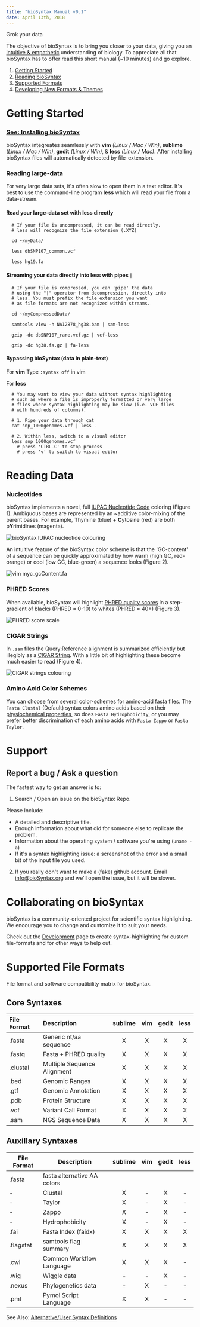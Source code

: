 ```yaml
---
title: "bioSyntax Manual v0.1"
date: April 13th, 2018
---
```

Grok your data

The objective of bioSyntax is to bring you closer to your data, giving you an [intuitive & empathetic](https://en.wikipedia.org/wiki/Grok) understanding of biology. To appreciate all that bioSyntax has to offer read this short manual (~10 minutes) and go explore.

1. [Getting Started](#getting-started) 
2. [Reading bioSyntax](#reading-biosyntax)
3. [Supported Formats](#supported-file-formats)
4. [Developing New Formats & Themes](#collaborate)

# Getting Started

### [See: Installing bioSyntax](https://biosyntax.org/install)

bioSyntax integreates seamlessly with **vim** *(Linux / Mac / Win)*, **sublime** *(Linux / Mac / Win)*, **gedit** *(Linux / Win)*, & **less** *(Linux / Mac)*. After installing bioSyntax files will automatically detected by file-extension.


### Reading large-data

For very large data sets, it's often slow to open them in a text editor. It's best to use the command-line program **less** which will read your file from a data-stream.

#### Read your large-data set with **less** directly

```
  # If your file is uncompressed, it can be read directly.
  # less will recognize the file extension (.XYZ)
  
  cd ~/myData/
  
  less dbSNP107_common.vcf
  
  less hg19.fa
```

#### Streaming your data directly into **less** with pipes `|`
  
```
  # If your file is compressed, you can 'pipe' the data 
  # using the "|" operator from decompression, directly into
  # less. You must prefix the file extension you want
  # as file formats are not recognized within streams.
  
  cd ~/myCompressedData/ 
  
  samtools view -h NA12878_hg38.bam | sam-less
  
  gzip -dc dbSNP107_rare.vcf.gz | vcf-less
  
  gzip -dc hg38.fa.gz | fa-less
```

#### Bypassing bioSyntax (data in plain-text)

For **vim**
Type `:syntax off` in vim

For **less**
  
```
  # You may want to view your data without syntax highlighting
  # such as where a file is improperly formatted or very large
  # files where syntax highlighting may be slow (i.e. VCF files
  # with hundreds of columns).
  
  # 1. Pipe your data through cat
  cat snp_1000genomes.vcf | less - 
  
  # 2. Within less, switch to a visual editor
  less snp_1000genomes.vcf
    # press 'CTRL-C' to stop process
    # press 'v' to switch to visual editor
```

# Reading Data

### Nucleotides

bioSyntax implements a novel, full [IUPAC Nucleotide Code](https://en.wikipedia.org/wiki/Nucleic_acid_notation#IUPAC_notation) coloring (Figure 1). Ambiguous bases are represented by an ~additive color-mixing of the parent bases. For example, **T**hymine (blue) + **C**ytosine (red) are both p**Y**rimidines (magenta).

![ bioSyntax IUPAC nucleotide colouring ](images/nt_IUPAC_ANSI_v0.3_web.png)

An intuitive feature of the bioSyntax color scheme is that the 'GC-content' of a sequence can be quickly approximated by how warm (high GC, red-orange) or cool (low GC, blue-green) a sequence looks (Figure 2).
  
![ `vim myc_gcContent.fa` ](images/fa-vim_myc_gc.png)

### PHRED Scores

When available, bioSyntax will highlight [PHRED quality scores](https://en.wikipedia.org/wiki/Phred_quality_score) in a step-gradient of blacks (PHRED = 0-10) to whites (PHRED = 40+) (Figure 3).

![ PHRED score scale ](images/sublime-PHRED.png)

### CIGAR Strings

In `.sam` files the Query:Reference alignment is summarized efficiently but illegibly as a [CIGAR String](https://genome.sph.umich.edu/wiki/SAM#What_is_a_CIGAR.3F). With a little bit of highlighting these become much easier to read (Figure 4).

![ CIGAR strings colouring](images/less-CIGAR.png)

### Amino Acid Color Schemes

You can choose from several color-schemes for amino-acid fasta files. The `Fasta Clustal` (Default) syntax colors amino acids based on their [physiochemical properties](http://www.jalview.org/help/html/colourSchemes/clustal.html), so does `Fasta Hydrophobicity`, or you may prefer better discrimination of each amino acids with `Fasta Zappo` or `Fasta Taylor`.


# Support 

## Report a bug / Ask a question

The fastest way to get an answer is to:

1) Search / Open an issue on the bioSyntax Repo. 

Please Include:
- A detailed and descriptive title.
- Enough information about what did for someone else to replicate the problem.
- Information about the operating system / software you're using (`uname -a`)
- If it's a syntax highlighting issue: a screenshot of the error and a small bit of the input file you used.

2) If you really don't want to make a (fake) github account. Email [info@bioSyntax.org](mailto:info@bioSyntax.org) and we'll open the issue, but it will be slower.


# Collaborating on bioSyntax

bioSyntax is a community-oriented project for scientific syntax highlighting. We encourage you to change and customize it to suit your needs.

Check out the [Development](https://bioSyntax.org/dev) page to create syntax-highlighting for custom file-formats and for other ways to help out.

# Supported File Formats

File format and software compatibility matrix for bioSyntax.

## Core Syntaxes

| File Format | Description                 | sublime | vim | gedit | less |
|:------------|:----------------------------|:-------:|:---:|:-----:|:----:|
| .fasta      | Generic nt/aa sequence      |    X    |  X  |   X   |   X  |
| .fastq      | Fasta + PHRED quality       |    X    |  X  |   X   |   X  |
| .clustal    | Multiple Sequence Alignment |    X    |  X  |   X   |   X  |
| .bed        | Genomic Ranges              |    X    |  X  |   X   |   X  |
| .gtf        | Genomic Annotation          |    X    |  X  |   X   |   X  |
| .pdb        | Protein Structure           |    X    |  X  |   X   |   X  |
| .vcf        | Variant Call Format         |    X    |  X  |   X   |   X  |
| .sam        | NGS Sequence Data           |    X    |  X  |   X   |   X  |

## Auxillary Syntaxes

| File Format | Description                 | sublime | vim | gedit | less |
|-------------|-----------------------------|:-------:|:---:|:-----:|:----:|
| .fasta      | fasta alternative AA colors |         |     |       |      |
| -           | Clustal                     |    X    |  -  |   X   | -    |
| -           | Taylor                      |    X    |  -  |   X   | -    |
| -           | Zappo                       |    X    |  -  |   X   | -    |
| -           | Hydrophobicity              |    X    |  -  |   X   | -    |
| .fai        | Fasta Index (faidx)         |    X    |  X  |   X   | X    |
| .flagstat   | samtools flag summary       |    X    |  X  |   X   | X    |
| .cwl        | Common Workflow Language    |    X    |  X  |   X   | -    |
| .wig        | Wiggle data                 |    -    |  -  |   X   | -    |
| .nexus      |  Phylogenetics data         |    -    |  X  |   -   | -    |
| .pml        | Pymol Script Language       |    X    |  X  |   -   | -    |

See Also: [Alternative/User Syntax Definitions](https://github.com/bioSyntax/bioSyntax/tree/master/alt-syntax)
